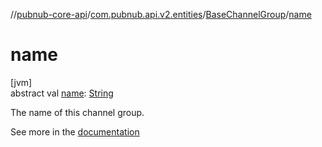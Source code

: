 //[pubnub-core-api](../../../index.md)/[com.pubnub.api.v2.entities](../index.md)/[BaseChannelGroup](index.md)/[name](name.md)

# name

[jvm]\
abstract val [name](name.md): [String](https://kotlinlang.org/api/latest/jvm/stdlib/kotlin/-string/index.html)

The name of this channel group.

See more in the [documentation](https://www.pubnub.com/docs/general/channels/subscribe#channel-groups)
